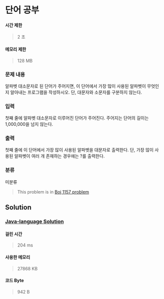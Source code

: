 # 단어 공부
#### 시간 제한
> 2 초
#### 메모리 제한
> 128 MB
### 문제 내용

알파벳 대소문자로 된 단어가 주어지면, 이 단어에서 가장 많이 사용된 알파벳이 무엇인지 알아내는 프로그램을 작성하시오. 단, 대문자와 소문자를 구분하지 않는다.

### 입력

첫째 줄에 알파벳 대소문자로 이루어진 단어가 주어진다. 주어지는 단어의 길이는 1,000,000을 넘지 않는다.

### 출력

첫째 줄에 이 단어에서 가장 많이 사용된 알파벳을 대문자로 출력한다. 단, 가장 많이 사용된 알파벳이 여러 개 존재하는 경우에는 ?를 출력한다.

### 분류
미분류
> This problem is in [Boj 1157 problem](https://www.acmicpc.net/problem/1157)

## Solution
### [Java-language Solution](./main.java)
#### 걸린 시간
> 204 ms
#### 사용한 메모리
> 27868 KB
#### 코드 Byte
> 942 B

